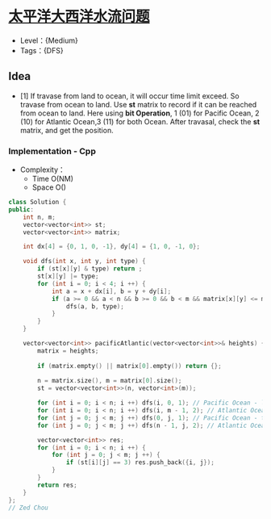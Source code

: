 # [太平洋大西洋水流问题](https://leetcode-cn.com/problems/pacific-atlantic-water-flow/)

- Level：{Medium}
- Tags：{DFS}

## Idea

- [1] If travase from land to ocean, it will occur time limit exceed. So travase from ocean to land. Use **st** matrix to record if it can be reached from ocean to land. Here using **bit Operation**, 1 (01) for Pacific Ocean, 2 (10) for Atlantic Ocean,3 (11) for both Ocean. After travasal, check the **st** matrix, and get the position.

### Implementation - Cpp

- Complexity：
  - Time O(NM)
  - Space O()

``` c++
class Solution {
public:
    int n, m;
    vector<vector<int>> st;
    vector<vector<int>> matrix;

    int dx[4] = {0, 1, 0, -1}, dy[4] = {1, 0, -1, 0};

    void dfs(int x, int y, int type) {
        if (st[x][y] & type) return ;
        st[x][y] |= type;
        for (int i = 0; i < 4; i ++) {
            int a = x + dx[i], b = y + dy[i];
            if (a >= 0 && a < n && b >= 0 && b < m && matrix[x][y] <= matrix[a][b]) {
                dfs(a, b, type);
            } 
        }
    }

    vector<vector<int>> pacificAtlantic(vector<vector<int>>& heights) {
        matrix = heights;
        
        if (matrix.empty() || matrix[0].empty()) return {};
        
        n = matrix.size(), m = matrix[0].size();
        st = vector<vector<int>>(n, vector<int>(m));

        for (int i = 0; i < n; i ++) dfs(i, 0, 1); // Pacific Ocean - left
        for (int i = 0; i < n; i ++) dfs(i, m - 1, 2); // Atlantic Ocean - right
        for (int j = 0; j < m; j ++) dfs(0, j, 1); // Pacific Ocean - top
        for (int j = 0; j < m; j ++) dfs(n - 1, j, 2); // Atlantic Ocean - butotm

        vector<vector<int>> res;
        for (int i = 0; i < n; i ++) {
            for (int j = 0; j < m; j ++) {
                if (st[i][j] == 3) res.push_back({i, j});
            }
        }
        return res;
    }
};
// Zed Chou
```






